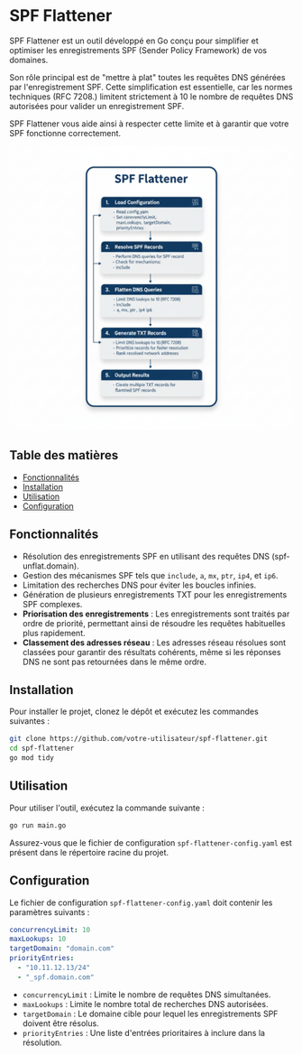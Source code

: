# SPF Flattener

SPF Flattener est un outil développé en Go conçu pour simplifier et optimiser les enregistrements SPF (Sender Policy Framework) de vos domaines.

Son rôle principal est de "mettre à plat" toutes les requêtes DNS générées par l'enregistrement SPF. Cette simplification est essentielle, car les normes techniques (RFC 7208.) limitent strictement à 10 le nombre de requêtes DNS autorisées pour valider un enregistrement SPF.

SPF Flattener vous aide ainsi à respecter cette limite et à garantir que votre SPF fonctionne correctement.

![docs/SPF-Flattener.png](docs/SPF-Flattener.png)

## Table des matières

- [Fonctionnalités](#fonctionnalités)
- [Installation](#installation)
- [Utilisation](#utilisation)
- [Configuration](#configuration)

## Fonctionnalités

- Résolution des enregistrements SPF en utilisant des requêtes DNS (spf-unflat.domain).
- Gestion des mécanismes SPF tels que `include`, `a`, `mx`, `ptr`, `ip4`, et `ip6`.
- Limitation des recherches DNS pour éviter les boucles infinies.
- Génération de plusieurs enregistrements TXT pour les enregistrements SPF complexes.
- **Priorisation des enregistrements** : Les enregistrements sont traités par ordre de priorité, permettant ainsi de résoudre les requêtes habituelles plus rapidement.
- **Classement des adresses réseau** : Les adresses réseau résolues sont classées pour garantir des résultats cohérents, même si les réponses DNS ne sont pas retournées dans le même ordre.

## Installation

Pour installer le projet, clonez le dépôt et exécutez les commandes suivantes :

```bash
git clone https://github.com/votre-utilisateur/spf-flattener.git
cd spf-flattener
go mod tidy
```

## Utilisation

Pour utiliser l'outil, exécutez la commande suivante :

```bash
go run main.go
```

Assurez-vous que le fichier de configuration `spf-flattener-config.yaml` est présent dans le répertoire racine du projet.

## Configuration

Le fichier de configuration `spf-flattener-config.yaml` doit contenir les paramètres suivants :

```yaml
concurrencyLimit: 10
maxLookups: 10
targetDomain: "domain.com"
priorityEntries:
  - "10.11.12.13/24"
  - "_spf.domain.com"
```

- `concurrencyLimit` : Limite le nombre de requêtes DNS simultanées.
- `maxLookups` : Limite le nombre total de recherches DNS autorisées.
- `targetDomain` : Le domaine cible pour lequel les enregistrements SPF doivent être résolus.
- `priorityEntries` : Une liste d'entrées prioritaires à inclure dans la résolution.
